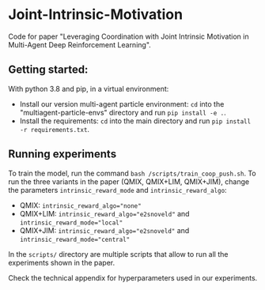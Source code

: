 # Joint-Intrinsic-Motivation
Code for paper "Leveraging Coordination with Joint Intrinsic Motivation in Multi-Agent Deep Reinforcement Learning".

## Getting started:

With python 3.8 and pip, in a virtual environment:
- Install our version multi-agent particle environment: `cd` into the "multiagent-particle-envs" directory and run `pip install -e .`.
- Install the requirements: `cd` into the main directory and run `pip install -r requirements.txt`.

## Running experiments

To train the model, run the command `bash /scripts/train_coop_push.sh`. To run the three variants in the paper (QMIX, QMIX+LIM, QMIX+JIM), change the parameters ``intrinsic_reward_mode`` and ``intrinsic_reward_algo``:
* QMIX: ``intrinsic_reward_algo="none"``
* QMIX+LIM: ``intrinsic_reward_algo="e2snoveld"`` and ``intrinsic_reward_mode="local"``
* QMIX+JIM: ``intrinsic_reward_algo="e2snoveld"`` and ``intrinsic_reward_mode="central"``

In the `scripts/` directory are multiple scripts that allow to run all the experiments shown in the paper.

Check the technical appendix for hyperparameters used in our experiments.


